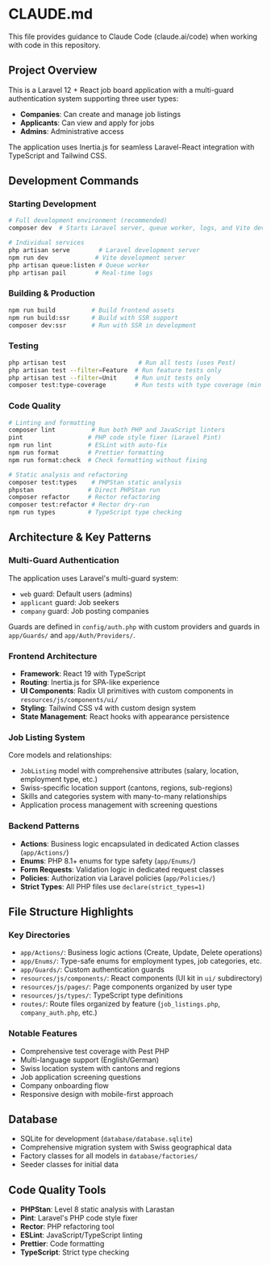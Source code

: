 # CLAUDE.md

This file provides guidance to Claude Code (claude.ai/code) when working with code in this repository.

## Project Overview

This is a Laravel 12 + React job board application with a multi-guard authentication system supporting three user types:
- **Companies**: Can create and manage job listings
- **Applicants**: Can view and apply for jobs
- **Admins**: Administrative access

The application uses Inertia.js for seamless Laravel-React integration with TypeScript and Tailwind CSS.

## Development Commands

### Starting Development
```bash
# Full development environment (recommended)
composer dev  # Starts Laravel server, queue worker, logs, and Vite dev server concurrently

# Individual services
php artisan serve        # Laravel development server
npm run dev             # Vite development server
php artisan queue:listen # Queue worker
php artisan pail        # Real-time logs
```

### Building & Production
```bash
npm run build          # Build frontend assets
npm run build:ssr      # Build with SSR support
composer dev:ssr       # Run with SSR in development
```

### Testing
```bash
php artisan test                    # Run all tests (uses Pest)
php artisan test --filter=Feature  # Run feature tests only
php artisan test --filter=Unit     # Run unit tests only
composer test:type-coverage        # Run tests with type coverage (min 100%)
```

### Code Quality
```bash
# Linting and formatting
composer lint          # Run both PHP and JavaScript linters
pint                  # PHP code style fixer (Laravel Pint)
npm run lint          # ESLint with auto-fix
npm run format        # Prettier formatting
npm run format:check  # Check formatting without fixing

# Static analysis and refactoring
composer test:types    # PHPStan static analysis
phpstan               # Direct PHPStan run
composer refactor     # Rector refactoring
composer test:refactor # Rector dry-run
npm run types         # TypeScript type checking
```

## Architecture & Key Patterns

### Multi-Guard Authentication
The application uses Laravel's multi-guard system:
- `web` guard: Default users (admins)
- `applicant` guard: Job seekers
- `company` guard: Job posting companies

Guards are defined in `config/auth.php` with custom providers and guards in `app/Guards/` and `app/Auth/Providers/`.

### Frontend Architecture
- **Framework**: React 19 with TypeScript
- **Routing**: Inertia.js for SPA-like experience
- **UI Components**: Radix UI primitives with custom components in `resources/js/components/ui/`
- **Styling**: Tailwind CSS v4 with custom design system
- **State Management**: React hooks with appearance persistence

### Job Listing System
Core models and relationships:
- `JobListing` model with comprehensive attributes (salary, location, employment type, etc.)
- Swiss-specific location support (cantons, regions, sub-regions)
- Skills and categories system with many-to-many relationships
- Application process management with screening questions

### Backend Patterns
- **Actions**: Business logic encapsulated in dedicated Action classes (`app/Actions/`)
- **Enums**: PHP 8.1+ enums for type safety (`app/Enums/`)
- **Form Requests**: Validation logic in dedicated request classes
- **Policies**: Authorization via Laravel policies (`app/Policies/`)
- **Strict Types**: All PHP files use `declare(strict_types=1)`

## File Structure Highlights

### Key Directories
- `app/Actions/`: Business logic actions (Create, Update, Delete operations)
- `app/Enums/`: Type-safe enums for employment types, job categories, etc.
- `app/Guards/`: Custom authentication guards
- `resources/js/components/`: React components (UI kit in `ui/` subdirectory)
- `resources/js/pages/`: Page components organized by user type
- `resources/js/types/`: TypeScript type definitions
- `routes/`: Route files organized by feature (`job_listings.php`, `company_auth.php`, etc.)

### Notable Features
- Comprehensive test coverage with Pest PHP
- Multi-language support (English/German)
- Swiss location system with cantons and regions
- Job application screening questions
- Company onboarding flow
- Responsive design with mobile-first approach

## Database
- SQLite for development (`database/database.sqlite`)
- Comprehensive migration system with Swiss geographical data
- Factory classes for all models in `database/factories/`
- Seeder classes for initial data

## Code Quality Tools
- **PHPStan**: Level 8 static analysis with Larastan
- **Pint**: Laravel's PHP code style fixer
- **Rector**: PHP refactoring tool
- **ESLint**: JavaScript/TypeScript linting
- **Prettier**: Code formatting
- **TypeScript**: Strict type checking